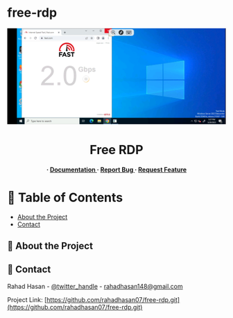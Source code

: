 # free-rdp

<div align='center'>

<img alt="coding" src="https://github.com/rahadhasan07/free-rdp/blob/main/RDP.jpg">

<h1>Free RDP</h1>
<h4> <span> · </span> <a href="https://github.com/rahahasan07/free-rdp/blob/master/README.md"> Documentation </a> <span> · </span> <a href="https://github.com/rahahasan07/free-rdp/issues"> Report Bug </a> <span> · </span> <a href="https://github.com/rahahasan07/free-rdp/issues"> Request Feature </a> </h4>


</div>

# :notebook_with_decorative_cover: Table of Contents

- [About the Project](#star2-about-the-project)
- [Contact](#handshake-contact)


## :star2: About the Project

## :handshake: Contact

Rahad Hasan - [@twitter_handle](RJRafsan13) - rahadhasan148@gmail.com

Project Link: [https://github.com/rahadhasan07/free-rdp.git](https://github.com/rahadhasan07/free-rdp.git)
